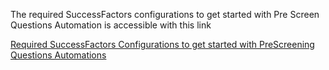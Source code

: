 The required SuccessFactors configurations to get started with Pre Screen Questions Automation is accessible with this link

[Required SuccessFactors Configurations to get started with PreScreening Questions Automations](../99_Documents/sf_configuration_screening_questions.pdf)
